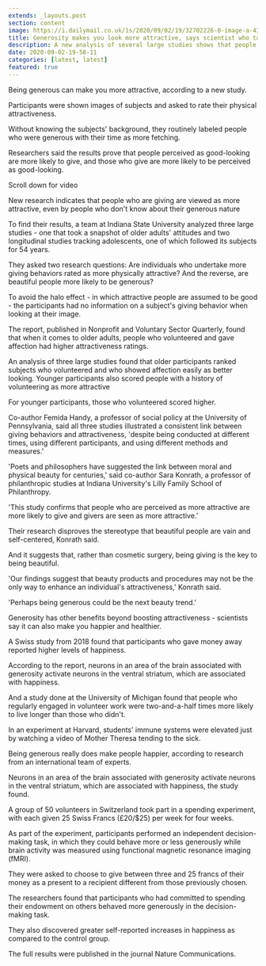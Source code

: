 ```yaml
---
extends: _layouts.post
section: content
image: https://i.dailymail.co.uk/1s/2020/09/02/19/32702226-0-image-a-43_1599071751933.jpg 
title: Generosity makes you look more attractive, says scientist who touts giving as next beauty trend 
description: A new analysis of several large studies shows that people who are generous are viewed as more attractive, even when the observer has no information on their giving behavior. 
date: 2020-09-02-19-58-11 
categories: [latest, latest] 
featured: true 
--- 
```

Being generous can make you more attractive, according to a new study.

Participants were shown images of subjects and asked to rate their physical attractiveness.

Without knowing the subjects' background, they routinely labeled people who were generous with their time as more fetching.

Researchers said the results prove that people perceived as good-looking are more likely to give, and those who give are more likely to be perceived as good-looking. 

Scroll down for video 

New research indicates that people who are giving are viewed as more attractive, even by people who don't know about their generous nature

To find their results, a team at Indiana State University analyzed three large studies - one that took a snapshot of older adults' attitudes and two longitudinal studies tracking adolescents, one of which followed its subjects for 54 years.

They asked two research questions: Are individuals who undertake more giving behaviors rated as more physically attractive? And the reverse, are beautiful people more likely to be generous?

To avoid the halo effect - in which attractive people are assumed to be good - the participants had no information on a subject's giving behavior when looking at their image.

The report, published in Nonprofit and Voluntary Sector Quarterly, found that when it comes to older adults, people who volunteered and gave affection had higher attractiveness ratings.

An analysis of three large studies found that older participants ranked subjects who volunteered and who showed affection easily as better looking. Younger participants also scored people with a history of volunteering as more attractive 

For younger participants, those who volunteered scored higher.

Co-author Femida Handy, a professor of social policy at the University of Pennsylvania, said all three studies illustrated a consistent link between giving behaviors and attractiveness, 'despite being conducted at different times, using different participants, and using different methods and measures.'

'Poets and philosophers have suggested the link between moral and physical beauty for centuries,' said co-author Sara Konrath, a professor of philanthropic studies at Indiana University's Lilly Family School of Philanthropy.

'This study confirms that people who are perceived as more attractive are more likely to give and givers are seen as more attractive.'

Their research disproves the stereotype that beautiful people are vain and self-centered, Konrath said.

And it suggests that, rather than cosmetic surgery, being giving is the key to being beautiful.

'Our findings suggest that beauty products and procedures may not be the only way to enhance an individual's attractiveness,' Konrath said. 

'Perhaps being generous could be the next beauty trend.'

Generosity has other benefits beyond boosting attractiveness - scientists say it can also make you happier and healthier.

A Swiss study from 2018 found that participants who gave money away reported higher levels of happiness.

According to the report, neurons in an area of the brain associated with generosity activate neurons in the ventral striatum, which are associated with happiness.

And a study done at the University of Michigan found that people who regularly engaged in volunteer work were two-and-a-half times more likely to live longer than those who didn't.

In an experiment at Harvard, students' immune systems were elevated just by watching a video of Mother Theresa tending to the sick. 

Being generous really does make people happier, according to research from an international team of experts.

Neurons in an area of the brain associated with generosity activate neurons in the ventral striatum, which are associated with happiness, the study found.

A group of 50 volunteers in Switzerland took part in a spending experiment, with each given 25 Swiss Francs (£20/$25) per week for four weeks. 

As part of the experiment, participants performed an independent decision-making task, in which they could behave more or less generously while brain activity was measured using functional magnetic resonance imaging (fMRI).

They were asked to choose to give between three and 25 francs of their money as a present to a recipient different from those previously chosen.

The researchers found that participants who had committed to spending their endowment on others behaved more generously in the decision-making task.

They also discovered greater self-reported increases in happiness as compared to the control group. 

The full results were published in the journal Nature Communications.

